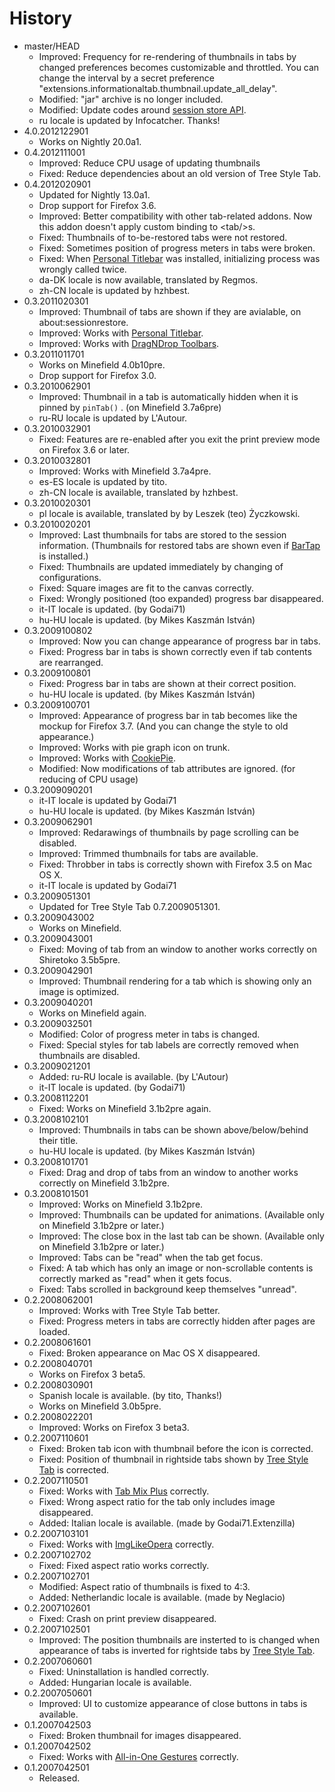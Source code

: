 # History

 - master/HEAD
   * Improved: Frequency for re-rendering of thumbnails in tabs by changed preferences becomes customizable and throttled. You can change the interval by a secret preference "extensions.informationaltab.thumbnail.update_all_delay".
   * Modified: "jar" archive is no longer included.
   * Modified: Update codes around [session store API](http://dutherenverseauborddelatable.wordpress.com/2013/05/23/add-on-breakage-continued-list-of-add-ons-that-will-probably-be-affected/).
   * ru locale is updated by Infocatcher. Thanks!
 - 4.0.2012122901
   * Works on Nightly 20.0a1.
 - 0.4.2012111001
   * Improved: Reduce CPU usage of updating thumbnails
   * Fixed: Reduce dependencies about an old version of Tree Style Tab.
 - 0.4.2012020901
   * Updated for Nightly 13.0a1.
   * Drop support for Firefox 3.6.
   * Improved: Better compatibility with other tab-related addons. Now this addon doesn't apply custom binding to &lt;tab/&gt;s.
   * Fixed: Thumbnails of to-be-restored tabs were not restored.
   * Fixed: Sometimes position of progress meters in tabs were broken.
   * Fixed: When [Personal Titlebar](https://addons.mozilla.org/firefox/addon/personal-titlebar/) was installed, initializing process was wrongly called twice.
   * da-DK locale is now available, translated by Regmos.
   * zh-CN locale is updated by hzhbest.
 - 0.3.2011020301
   * Improved: Thumbnail of tabs are shown if they are avialable, on about:sessionrestore.
   * Improved: Works with [Personal Titlebar](https://addons.mozilla.org/firefox/addon/personal-titlebar/).
   * Improved: Works with [DragNDrop Toolbars](https://addons.mozilla.org/firefox/addon/dragndrop-toolbars/).
 - 0.3.2011011701
   * Works on Minefield 4.0b10pre.
   * Drop support for Firefox 3.0.
 - 0.3.2010062901
   * Improved: Thumbnail in a tab is automatically hidden when it is pinned by  `pinTab()` . (on Minefield 3.7a6pre)
   * ru-RU locale is updated by L'Autour.
 - 0.3.2010032901
   * Fixed: Features are re-enabled after you exit the print preview mode on Firefox 3.6 or later.
 - 0.3.2010032801
   * Improved: Works with Minefield 3.7a4pre.
   * es-ES locale is updated by tito.
   * zh-CN locale is available, translated by hzhbest.
 - 0.3.2010020301
   * pl locale is available, translated by by Leszek (teo) Życzkowski.
 - 0.3.2010020201
   * Improved: Last thumbnails for tabs are stored to the session information. (Thumbnails for restored tabs are shown even if [BarTap](https://addons.mozilla.org/firefox/addon/67651) is installed.)
   * Fixed: Thumbnails are updated immediately by changing of configurations.
   * Fixed: Square images are fit to the canvas correctly.
   * Fixed: Wrongly positioned (too expanded) progress bar disappeared.
   * it-IT locale is updated. (by Godai71)
   * hu-HU locale is updated. (by Mikes Kaszmán István)
 - 0.3.2009100802
   * Improved: Now you can change appearance of progress bar in tabs.
   * Fixed: Progress bar in tabs is shown correctly even if tab contents are rearranged.
 - 0.3.2009100801
   * Fixed: Progress bar in tabs are shown at their correct position.
   * hu-HU locale is updated. (by Mikes Kaszmán István)
 - 0.3.2009100701
   * Improved: Appearance of progress bar in tab becomes like the mockup for Firefox 3.7. (And you can change the style to old appearance.)
   * Improved: Works with pie graph icon on trunk.
   * Improved: Works with [CookiePie](http://www.nektra.com/products/cookiepie-tab-firefox-extension).
   * Modified: Now modifications of tab attributes are ignored. (for reducing of CPU usage)
 - 0.3.2009090201
   * it-IT locale is updated by Godai71
   * hu-HU locale is updated. (by Mikes Kaszmán István)
 - 0.3.2009062901
   * Improved: Redarawings of thumbnails by page scrolling can be disabled.
   * Improved: Trimmed thumbnails for tabs are available.
   * Fixed: Throbber in tabs is correctly shown with Firefox 3.5 on Mac OS X.
   * it-IT locale is updated by Godai71
 - 0.3.2009051301
   * Updated for Tree Style Tab 0.7.2009051301.
 - 0.3.2009043002
   * Works on Minefield.
 - 0.3.2009043001
   * Fixed: Moving of tab from an window to another works correctly on Shiretoko 3.5b5pre.
 - 0.3.2009042901
   * Improved: Thumbnail rendering for a tab which is showing only an image is optimized.
 - 0.3.2009040201
   * Works on Minefield again.
 - 0.3.2009032501
   * Modified: Color of progress meter in tabs is changed.
   * Fixed: Special styles for tab labels are correctly removed when thumbnails are disabled.
 - 0.3.2009021201
   * Added: ru-RU locale is available. (by L'Autour)
   * it-IT locale is updated. (by Godai71)
 - 0.3.2008112201
   * Fixed: Works on Minefield 3.1b2pre again.
 - 0.3.2008102101
   * Improved: Thumbnails in tabs can be shown above/below/behind their title.
   * hu-HU locale is updated. (by Mikes Kaszmán István)
 - 0.3.2008101701
   * Fixed: Drag and drop of tabs from an window to another works correctly on Minefield 3.1b2pre.
 - 0.3.2008101501
   * Improved: Works on Minefield 3.1b2pre.
   * Improved: Thumbnails can be updated for animations. (Available only on Minefield 3.1b2pre or later.)
   * Improved: The close box in the last tab can be shown. (Available only on Minefield 3.1b2pre or later.)
   * Improved: Tabs can be "read" when the tab get focus.
   * Fixed: A tab which has only an image or non-scrollable contents is correctly marked as "read" when it gets focus.
   * Fixed: Tabs scrolled in background keep themselves "unread".
 - 0.2.2008062001
   * Improved: Works with Tree Style Tab better.
   * Fixed: Progress meters in tabs are correctly hidden after pages are loaded.
 - 0.2.2008061601
   * Fixed: Broken appearance on Mac OS X disappeared.
 - 0.2.2008040701
   * Works on Firefox 3 beta5.
 - 0.2.2008030901
   * Spanish locale is available. (by tito, Thanks!)
   * Works on Minefield 3.0b5pre.
 - 0.2.2008022201
   * Improved: Works on Firefox 3 beta3.
 - 0.2.2007110601
   * Fixed: Broken tab icon with thumbnail before the icon is corrected.
   * Fixed: Position of thumbnail in rightside tabs shown by [Tree Style Tab](http://piro.sakura.ne.jp/xul/_treestyletab.html.en) is corrected.
 - 0.2.2007110501
   * Fixed: Works with [Tab Mix Plus](https://addons.mozilla.org/firefox/addon/1122) correctly.
   * Fixed: Wrong aspect ratio for the tab only includes image disappeared.
   * Added: Italian locale is available. (made by Godai71.Extenzilla)
 - 0.2.2007103101
   * Fixed: Works with [ImgLikeOpera](https://addons.mozilla.org/firefox/addon/1672) correctly.
 - 0.2.2007102702
   * Fixed: Fixed aspect ratio works correctly.
 - 0.2.2007102701
   * Modified: Aspect ratio of thumbnails is fixed to 4:3.
   * Added: Netherlandic locale is available. (made by Neglacio)
 - 0.2.2007102601
   * Fixed: Crash on print preview disappeared.
 - 0.2.2007102501
   * Improved: The position thumbnails are insterted to is changed when appearance of tabs is inverted for rightside tabs by [Tree Style Tab](http://piro.sakura.ne.jp/xul/_treestyletab.html).
 - 0.2.2007060601
   * Fixed: Uninstallation is handled correctly.
   * Added: Hungarian locale is available.
 - 0.2.2007050601
   * Improved: UI to customize appearance of close buttons in tabs is available.
 - 0.1.2007042503
   * Fixed: Broken thumbnail for images disappeared.
 - 0.1.2007042502
   * Fixed: Works with [All-in-One Gestures](https://addons.mozilla.org/firefox/addon/12) correctly.
 - 0.1.2007042501
   * Released.
